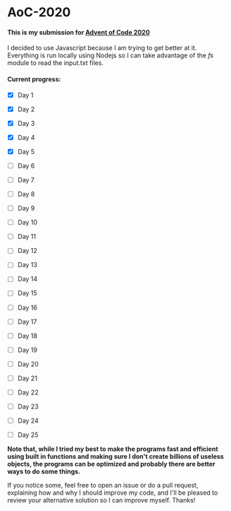 # AoC-2020

#### This is my submission for [Advent of Code 2020](https://adventofcode.com/2020)
I decided to use Javascript because I am trying to get better at it.
Everything is run locally using Nodejs so I can take advantage of the *fs* module to read the input.txt files.

#### Current progress:
- [x] Day 1
- [x] Day 2
- [x] Day 3
- [x] Day 4
- [x] Day 5
- [ ] Day 6
- [ ] Day 7
- [ ] Day 8
- [ ] Day 9
- [ ] Day 10
- [ ] Day 11
- [ ] Day 12
- [ ] Day 13
- [ ] Day 14
- [ ] Day 15
- [ ] Day 16
- [ ] Day 17
- [ ] Day 18
- [ ] Day 19
- [ ] Day 20
- [ ] Day 21
- [ ] Day 22
- [ ] Day 23
- [ ] Day 24
- [ ] Day 25



**Note that, while I tried my best to make the programs fast and efficient using built in functions and making sure I don't create billions of useless objects, the programs can be optimized and probably there are better ways to do some things.**

If you notice some, feel free to open an issue or do a pull request, explaining how and why I should improve my code, and I'll be pleased to review your alternative solution so I can improve myself.
Thanks!
